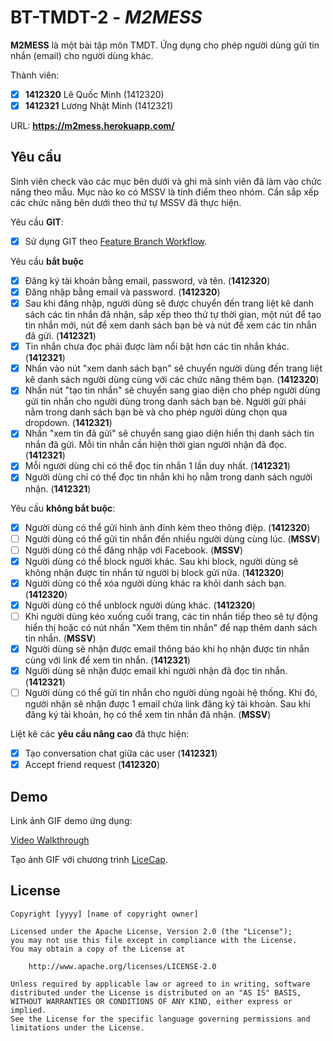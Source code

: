 # BT-TMDT-2 - *M2MESS*

**M2MESS** là một bài tập môn TMDT. Ứng dụng cho phép người dùng gửi tin nhắn (email) cho người dùng khác.

Thành viên:
* [x] **1412320** Lê Quốc Minh (1412320)
* [x] **1412321** Lương Nhật Minh (1412321)

URL: **https://m2mess.herokuapp.com/**

## Yêu cầu

Sinh viên check vào các mục bên dưới và ghi mã sinh viên đã làm vào chức năng theo mẫu. Mục nào ko có MSSV là tính điểm theo nhóm. Cần sắp xếp các chức năng bên dưới theo thứ tự MSSV đã thực hiện.

Yêu cầu **GIT**:
* [x] Sử dụng GIT theo [Feature Branch Workflow](https://www.atlassian.com/git/tutorials/comparing-workflows#feature-branch-workflow).

Yêu cầu **bắt buộc**
* [x] Đăng ký tài khoản bằng email, password, và tên.  (**1412320**)
* [x] Đăng nhập bằng email và password. (**1412320**)
* [x] Sau khi đăng nhập, người dùng sẽ được chuyển đến trang liệt kê danh sách các tin nhắn đã nhận, sắp xếp theo thứ tự thời gian, một nút để tạo tin nhắn mới, nút để xem danh sách bạn bè và nút để xem các tin nhắn đã gửi. (**1412321**)
* [x] Tin nhắn chưa đọc phải được làm nổi bật hơn các tin nhắn khác. (**1412321**)
* [x] Nhấn vào nút "xem danh sách bạn" sẽ chuyển người dùng đến trang liệt kê danh sách người dùng cùng với các chức năng thêm bạn. (**1412320**)
* [x] Nhấn nút "tạo tin nhắn" sẽ chuyển sang giao diện cho phép người dùng gửi tin nhắn cho người dùng trong danh sách bạn bè. Người gửi phải nằm trong danh sách bạn bè và cho phép người dùng chọn qua dropdown. (**1412321**)
* [x] Nhấn "xem tin đã gửi" sẽ chuyển sang giao diện hiển thị danh sách tin nhắn đã gửi. Mỗi tin nhắn cần hiện thời gian người nhận đã đọc. (**1412321**)
* [x] Mỗi người dùng chỉ có thể đọc tin nhắn 1 lần duy nhất. (**1412321**)
* [x] Người dùng chỉ có thể đọc tin nhắn khi họ nằm trong danh sách người nhận. (**1412321**)

Yêu cầu **không bắt buộc**:
* [x] Người dùng có thể gửi hình ảnh đính kèm theo thông điệp. (**1412320**)
* [ ] Người dùng có thể gửi tin nhắn đến nhiều người dùng cùng lúc. (**MSSV**)
* [ ] Người dùng có thể đăng nhập với Facebook. (**MSSV**)
* [x] Người dùng có thể block người khác. Sau khi block, người dùng sẽ không nhận được tin nhắn từ người bị block gửi nữa. (**1412320**)
* [x] Người dùng có thể xóa người dùng khác ra khỏi danh sách bạn. (**1412320**)
* [x] Người dùng có thể unblock người dùng khác. (**1412320**)
* [ ] Khi người dùng kéo xuống cuối trang, các tin nhắn tiếp theo sẽ tự động hiển thị hoặc có nút nhấn "Xem thêm tin nhắn" để nạp thêm danh sách tin nhắn. (**MSSV**)
* [x] Người dùng sẽ nhận được email thông báo khi họ nhận được tin nhắn cùng với link để xem tin nhắn. (**1412321**)
* [x] Người dùng sẽ nhận được email khi người nhận đã đọc tin nhắn. (**1412321**)
* [ ] Người dùng có thể gửi tin nhắn cho người dùng ngoài hệ thống. Khi đó, người nhận sẽ nhận được 1 email chứa link đăng ký tài khoản. Sau khi đăng ký tài khoản, họ có thể xem tin nhắn đã nhận. (**MSSV**)

Liệt kê các **yêu cầu nâng cao** đã thực hiện:
* [x] Tạo conversation chat giữa các user (**1412321**)
* [x] Accept friend request (**1412320**)

## Demo

Link ảnh GIF demo ứng dụng:

[Video Walkthrough](https://i.imgur.com/MpwCaV8.gif)

Tạo ảnh GIF với chương trình [LiceCap](http://www.cockos.com/licecap/).


## License

    Copyright [yyyy] [name of copyright owner]

    Licensed under the Apache License, Version 2.0 (the "License");
    you may not use this file except in compliance with the License.
    You may obtain a copy of the License at

        http://www.apache.org/licenses/LICENSE-2.0

    Unless required by applicable law or agreed to in writing, software
    distributed under the License is distributed on an "AS IS" BASIS,
    WITHOUT WARRANTIES OR CONDITIONS OF ANY KIND, either express or implied.
    See the License for the specific language governing permissions and
    limitations under the License.
